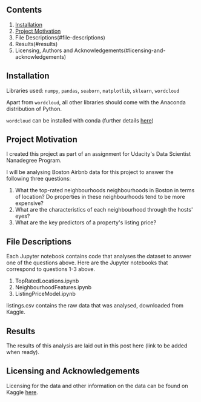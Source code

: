 ## Contents
1. [Installation](#installation)
2. [Project Motivation](#project-motivation)
3. File Descriptions(#file-descriptions)
4. Results(#results)
5. Licensing, Authors and Acknowledgements(#licensing-and-acknowledgements)

## Installation
Libraries used: `numpy`, `pandas`, `seaborn`, `matplotlib`, `sklearn`, `wordcloud`

Apart from `wordcloud`, all other libraries should come with the Anaconda distribution of Python. 

`wordcloud` can be installed with conda (further details [here](https://anaconda.org/conda-forge/wordcloud))

## Project Motivation
I created this project as part of an assignment for Udacity's Data Scientist Nanadegree Program. 

I will be analysing Boston Airbnb data for this project to answer the following three questions:
1. What the top-rated neighbourhoods neighbourhoods in Boston in terms of location? Do properties in these neighbourhoods tend to be more expensive?
2. What are the characteristics of each neighbourhood through the hosts' eyes?
3. What are the key predictors of a property's listing price?

## File Descriptions
Each Jupyter notebook contains code that analyses the dataset to answer one of the questions above. Here are the Jupyter notebooks that correspond to questions 1-3 above.
1. TopRatedLocations.ipynb
2. NeighbourhoodFeatures.ipynb
3. ListingPriceModel.ipynb

listings.csv contains the raw data that was analysed, downloaded from Kaggle.

## Results
The results of this analysis are laid out in this post here (link to be added when ready).

  ## Licensing and Acknowledgements
Licensing for the data and other information on the data can be found on Kaggle [here](https://www.kaggle.com/airbnb/boston). 

